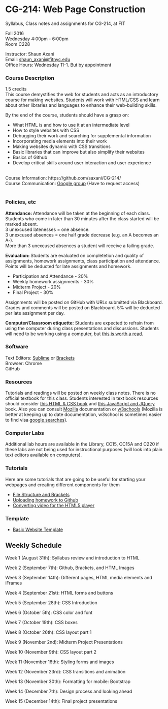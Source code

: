 # CG-214: Web Page Construction
Syllabus, Class notes and assignments for CG-214, at FIT


Fall 2016 <br/>
Wednesday 4:00pm - 6:00pm <br/>
Room C228 <br/> 

Instructor: Shaun Axani <br/>
Email: shaun_axani@fitnyc.edu <br/>
Office Hours: Wednesday 11-1. But by appointment <br/>

<h3> Course Description </h3>
1.5 credits<br/>
This course demystifies the web for students and acts as an introductory course for making websites. Students will work with HTML/CSS and learn about other libraries and languages to enhance their web-building skills.<br/>

By the end of the course, students should have a grasp on: <br/>
<ul>
<li>What HTML is and how to use it at an intermediate level</li>
<li>How to style websites with CSS </li>
<li>Debugging their work and searching for supplemental information</li>
<li>Incorporating media elements into their work</li>
<li>Making websites dynamic with CSS transitions </li>
<li>Basic libraries that can improve but also simplify their websites</li>
<li>Basics of Github</li>
<li>Develop critical skills around user interaction and user experience </li>
</ul>

<br/>
Course Information: https://github.com/saxani/CG-214/ <br/>
Course Communication: <a href="https://groups.google.com/a/fitnyc.edu/forum/#!forum/web-page-construction.grp">Google group</a> (Have to request access)<br/>
<br/>

<h3>Policies, etc </h3>

<b>Attendance: </b>Attendance will be taken at the beginning of each class. Students who come in later than 30 minutes after the class started will be marked absent. <br/>
3 unexcused latenesses = one absence. <br/> 
3 unexcused absences = one half grade decrease (e.g. an A becomes an A-). <br/>
More than 3 unexcused absences a student will receive a failing grade.
</br>

<b>Evaluation: </b>Students are evaluated on completetion and quality of assignments, homework assignments, class participation and attendance. Points will be deducted for late assignments and homework. <br/>
<ul>
  <li>Participation and Attendance - 20%</li>
  <li>Weekly homework assignments - 30%</li>
  <li>Midterm Project - 20%</li>
  <li>Final Project - 30%</li>
</ul>

Assignments will be posted on GitHub with URLs submitted via Blackboard. Grades and comments will be posted on Blackboard. 5% will be deducted per late assignment per day. 
<br/>

<b>Computer/Classroom etiquette:</b> Students are expected to refrain from using the computer during class presentations and discussions. Students will need to be working using a computer, but <a href="https://medium.com/@cshirky/why-i-just-asked-my-students-to-put-their-laptops-away-7f5f7c50f368#.sxywlun1f">this is worth a read</a>.

<h3>Software</h3>

Text Editors: <a href="https://www.sublimetext.com/" target="_blank">Sublime</a> or <a href="http://brackets.io/" target="_blank">Brackets</a> <br/>
Browser: Chrome <br/>
GitHub
<br/>

<h3>Resources</h3>

Tutorials and readings will be posted on weekly class notes. There is no official textbook for this class. Students interested in text book resources should consider <a href="http://www.htmlandcssbook.com/" target="_blank">this HTML & CSS book</a> and <a href="http://javascriptbook.com/" target="_blank">this JavaScript and JQuery</a> book. Also you can consult <a href="https://developer.mozilla.org/en-US/docs/Web" target="_blank">Mozilla</a> documentation or <a href="http://www.w3schools.com/" target="_blank">w3schools</a> (Mozilla is better at keeping up to date documentation, w3school is sometimes easier to find visa <a href="https://www.google.ca/webhp?sourceid=chrome-instant&ion=1&espv=2&ie=UTF-8#q=title%20tag%20html" target="_blank">google searches</a>). 

<h3>Computer Labs</h3>

Additional lab hours are available in the Library, CC15, CC15A and C220 if these labs are not being used for instructional purposes (will look into plain text editors available on computers).

<h3>Tutorials</h3>
Here are some tutorials that are going to be useful for starting your webpages and creating different components for them
<ul>
<li><a href="https://docs.google.com/presentation/d/1SSQSmb6z-V5ppWpLiHsfRT4sqO8FysiqmAKhzqdh4pE/edit#slide=id.p">File Structure and Brackets</a></li>
<li><a href="https://docs.google.com/presentation/d/1IfGw-su8vU48sqdUO4sE-sWOFD5KrzNz_2xuYz__D0U/edit#slide=id.p">Uploading homework to Github</a></li>
<li><a href="https://docs.google.com/presentation/d/1_OHIeEyiLkH88Gkdil0iohc8bsmcQp2uZgiohrGMOeQ/edit#slide=id.p">Converting video for the HTML5 player</a></li>
</ul>

<h3>Template</h3>
<ul>
<li><a href="https://github.com/saxani/websiteTemplate">Basic Website Template</a></li>
</ul>

<h2>Weekly Schedule</h2>
Week 1 (August 31th): Syllabus review and introduction to HTML 

Week 2 (September 7th): Github, Brackets, and HTML Images

Week 3 (September 14th): Different pages, HTML media elements and iFrames

Week 4 (September 21st): HTML forms and buttons

Week 5 (September 28th): CSS Introduction

Week 6 (October 5th): CSS color and font

Week 7 (October 19th): CSS boxes

Week 8 (October 26th): CSS layout part 1

Week 9 (November 2nd): Midterm Project Presentations

Week 10 (November 9th): CSS layout part 2

Week 11 (November 16th): Styling forms and images

Week 12 (November 23rd): CSS transitions and animation

Week 13 (November 30th): Formatting for mobile: Bootstrap

Week 14 (December 7th): Design process and looking ahead

Week 15 (December 14th): Final project presentations


